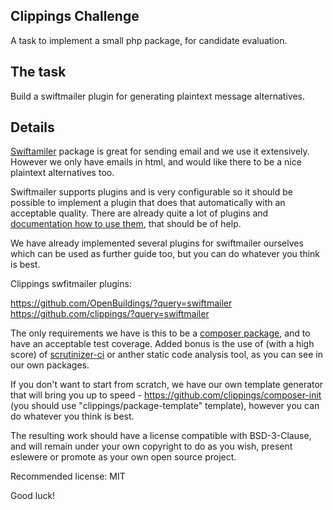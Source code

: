 Clippings Challenge
-------------------

A task to implement a small php package, for candidate evaluation.

The task
--------

Build a swiftmailer plugin for generating plaintext message alternatives.

Details
-------

[Swiftamiler](http://swiftmailer.org/) package is great for sending email and we use it extensively. However we only have emails in html, and would like there to be a nice plaintext alternatives too.

Swiftmailer supports plugins and is very configurable so it should be possible to implement a plugin that does that automatically with an acceptable quality. There are already quite a lot of plugins and [documentation how to use them](http://swiftmailer.org/docs/plugins.html), that should be of help.

We have already implemented several plugins for swiftmailer ourselves which can be used as further guide too, but you can do whatever you think is best.

Clippings swfitmailer plugins:

https://github.com/OpenBuildings/?query=swiftmailer
https://github.com/clippings/?query=swiftmailer

The only requirements we have is this to be a [composer package](https://getcomposer.org/), and to have an acceptable test coverage. Added bonus is the use of (with a high score) of [scrutinizer-ci](https://scrutinizer-ci.com/) or anther static code analysis tool, as you can see in our own packages.

If you don't want to start from scratch, we have our own template generator that will bring you up to speed - https://github.com/clippings/composer-init (you should use "clippings/package-template" template), however you can do whatever you think is best.

The resulting work should have a license compatible with BSD-3-Clause, and will remain under your own copyright to do as you wish, present eslewere or promote as your own open source project.

Recommended license: MIT

Good luck!




